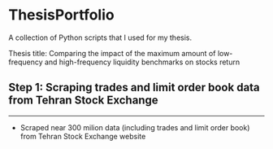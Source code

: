 # ThesisPortfolio
A collection of Python scripts that I used for my thesis.

Thesis title: Comparing the impact of the maximum amount of low-frequency and high-frequency liquidity benchmarks on stocks return

## Step 1: Scraping trades and limit order book data from Tehran Stock Exchange
---
* Scraped near 300 milion data (including trades and limit order book) from Tehran Stock Exchange website
